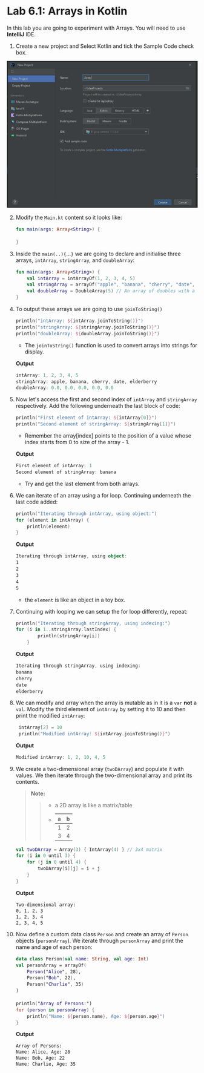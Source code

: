 # Lab 6.1: Arrays in Kotlin

In this lab you are going to experiment with Arrays. You will need to use **IntelliJ** IDE.

1. Create a new project and Select Kotlin and tick the Sample Code check box. 

<div align=center>

![](./figures/arrays1.png)

</div>

2. Modify the `Main.kt` content so it looks like: 
    ```kt
    fun main(args: Array<String>) {

    } 
    ```

3. Inside the `main(..){`...`}` we are going to declare and initialise three arrays, `intArray`, `stringArray`, and `doubleArray`:

    ```kt
    fun main(args: Array<String>) {
        val intArray = intArrayOf(1, 2, 3, 4, 5)
        val stringArray = arrayOf("apple", "banana", "cherry", "date", "elderberry")
        val doubleArray = DoubleArray(5) // An array of doubles with a size of 5
    }
    ```

4. To output these arrays we are going to use `joinToString()`
    ```kt 
    println("intArray: ${intArray.joinToString()}")
    println("stringArray: ${stringArray.joinToString()}")
    println("doubleArray: ${doubleArray.joinToString()}")
    ```
    - The `joinToString()` function is used to convert arrays into strings for display.

    **Output**
    ```kt
    intArray: 1, 2, 3, 4, 5
    stringArray: apple, banana, cherry, date, elderberry
    doubleArray: 0.0, 0.0, 0.0, 0.0, 0.0
    ```

5. Now let's access the first and second index of `intArray` and `stringArray` respectively. Add the following underneath the last block of code:

    ```kt
    println("First element of intArray: ${intArray[0]}")
    println("Second element of stringArray: ${stringArray[1]}")
    ```
    - Remember the array[index] points to the position of a value whose index starts from 0 to size of the array - 1.

    **Output**
    ```kt
    First element of intArray: 1
    Second element of stringArray: banana
    ```

    - Try and get the last element from both arrays.

6. We can iterate of an array using a for loop. Continuing underneath the last code added:

    ```kt
    println("Iterating through intArray, using object:")
    for (element in intArray) {
        println(element)
    }
    ```

    **Output**

    ```kt
    Iterating through intArray, using object:
    1
    2
    3
    4
    5
    ```
    - the `element` is like an object in a toy box.

7. Continuing with looping we can setup the for loop differently, repeat: 

    ```kt
    println("Iterating through stringArray, using indexing:")
    for (i in 1..stringArray.lastIndex) {
            println(stringArray[i])
        }
    ```
    **Output**
    ```kt
    Iterating through stringArray, using indexing:
    banana
    cherry
    date
    elderberry
    ```

8. We can modify and array when the array is mutable as in it is a `var` **not** a `val`. Modify the third element of `intArray` by setting it to 10 and then print the modified `intArray`:
   ```kt
    intArray[2] = 10
    println("Modified intArray: ${intArray.joinToString()}")
   ```
   **Output**
   ```kt
   Modified intArray: 1, 2, 10, 4, 5
   ```

9. We create a two-dimensional array (`twoDArray`) and populate it with values. We then iterate through the two-dimensional array and print its contents.

    > **Note:**
    >> - a 2D array is like a matrix/table
    >> - |a|b|
    >>   |---|---|
    >>   |1|2|
    >>   |3|4| 

    ```kt
    val twoDArray = Array(3) { IntArray(4) } // 3x4 matrix
    for (i in 0 until 3) {
        for (j in 0 until 4) {
            twoDArray[i][j] = i + j
        }
    }
    ```

    **Output**
    ```
    Two-dimensional array:
    0, 1, 2, 3
    1, 2, 3, 4
    2, 3, 4, 5
    ```

10. Now define a custom data class `Person` and create an array of `Person` objects (`personArray`). We iterate through `personArray` and print the name and age of each person:

    ```kt 
    data class Person(val name: String, val age: Int)
    val personArray = arrayOf(
        Person("Alice", 28),
        Person("Bob", 22),
        Person("Charlie", 35)
    )

    println("Array of Persons:")
    for (person in personArray) {
        println("Name: ${person.name}, Age: ${person.age}")
    }
    ```
    **Output**
    ```
    Array of Persons:
    Name: Alice, Age: 28
    Name: Bob, Age: 22
    Name: Charlie, Age: 35
    ```